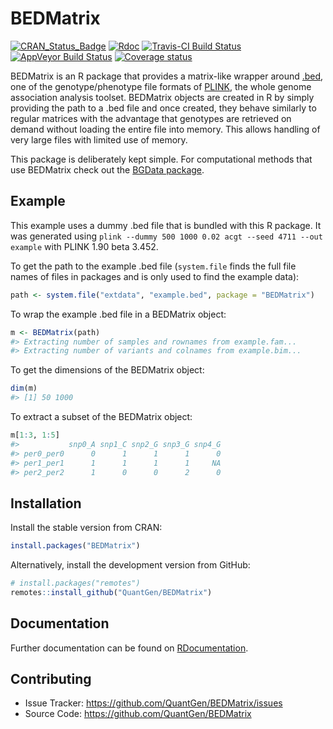 BEDMatrix
=========

[![CRAN_Status_Badge](http://www.r-pkg.org/badges/version/BEDMatrix)](https://CRAN.R-project.org/package=BEDMatrix)
[![Rdoc](http://www.rdocumentation.org/badges/version/BEDMatrix)](http://www.rdocumentation.org/packages/BEDMatrix)
[![Travis-CI Build Status](https://travis-ci.org/QuantGen/BEDMatrix.svg?branch=master)](https://travis-ci.org/QuantGen/BEDMatrix)
[![AppVeyor Build Status](https://ci.appveyor.com/api/projects/status/8l5elcr595qwajuf?svg=true)](https://ci.appveyor.com/project/agrueneberg/bedmatrix)
[![Coverage status](https://codecov.io/gh/QuantGen/BEDMatrix/branch/master/graph/badge.svg)](https://codecov.io/github/QuantGen/BEDMatrix?branch=master)

BEDMatrix is an R package that provides a matrix-like wrapper around [.bed](https://www.cog-genomics.org/plink2/formats#bed), one of the genotype/phenotype file formats of [PLINK](https://www.cog-genomics.org/plink2), the whole genome association analysis toolset. BEDMatrix objects are created in R by simply providing the path to a .bed file and once created, they behave similarly to regular matrices with the advantage that genotypes are retrieved on demand without loading the entire file into memory. This allows handling of very large files with limited use of memory.

This package is deliberately kept simple. For computational methods that use BEDMatrix check out the [BGData package](https://CRAN.R-project.org/package=BGData).


Example
-------

This example uses a dummy .bed file that is bundled with this R package. It was generated using `plink --dummy 500 1000 0.02 acgt --seed 4711 --out example` with PLINK 1.90 beta 3.452.

To get the path to the example .bed file (`system.file` finds the full file names of files in packages and is only used to find the example data):

```R
path <- system.file("extdata", "example.bed", package = "BEDMatrix")
```

To wrap the example .bed file in a BEDMatrix object:

```R
m <- BEDMatrix(path)
#> Extracting number of samples and rownames from example.fam...
#> Extracting number of variants and colnames from example.bim...
```

To get the dimensions of the BEDMatrix object:

```R
dim(m)
#> [1] 50 1000
```

To extract a subset of the BEDMatrix object:

```R
m[1:3, 1:5]
#>           snp0_A snp1_C snp2_G snp3_G snp4_G
#> per0_per0      0      1      1      1      0
#> per1_per1      1      1      1      1     NA
#> per2_per2      1      0      0      2      0
```


Installation
------------

Install the stable version from CRAN:

```R
install.packages("BEDMatrix")
```

Alternatively, install the development version from GitHub:

```R
# install.packages("remotes")
remotes::install_github("QuantGen/BEDMatrix")
```


Documentation
-------------

Further documentation can be found on [RDocumentation](http://www.rdocumentation.org/packages/BEDMatrix).


Contributing
------------

- Issue Tracker: https://github.com/QuantGen/BEDMatrix/issues
- Source Code: https://github.com/QuantGen/BEDMatrix
